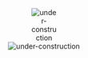 <div style="text-align:center;">
    <img src="../img/logo.png" alt="under-construction" style="max-width: 10%;" />
</div>


<div style="text-align:center;">
    <img src="../img/underconstruction.gif" alt="under-construction" style="max-width: 30%;" />
</div>




